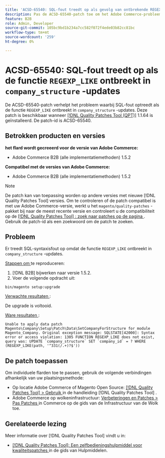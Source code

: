 ```yaml
---
title: 'ACSD-65540: SQL-fout treedt op als gevolg van ontbrekende REGEXP_LIKE-functie in bedrijf_structure-updates'
description: Pas de ACSD-65540-patch toe om het Adobe Commerce-probleem op te lossen waarbij SQL-fout optreedt als gevolg van ontbrekende REGEXP_LIKE-functie in bedrijf_structure-updates.
feature: B2B
role: Admin, Developer
source-git-commit: 105bc9bd1b234a7cc582f072f4ede03b82cc81bc
workflow-type: tm+mt
source-wordcount: '259'
ht-degree: 0%

---
```



# ACSD-65540: SQL-fout treedt op als de functie `REGEXP_LIKE` ontbreekt in `company_structure` -updates

De ACSD-65540-patch verhelpt het probleem waarbij SQL-fout optreedt als de functie `REGEXP_LIKE` ontbreekt in `company_structure` -updates. Deze patch is beschikbaar wanneer [[!DNL Quality Patches Tool (QPT)]](/help/tools/quality-patches-tool/quality-patches-tool-to-self-serve-quality-patches.md) 1.1.64 is geïnstalleerd. De patch-id is ACSD-65540.

## Betrokken producten en versies

**het flard wordt gecreeerd voor de versie van Adobe Commerce:**

* Adobe Commerce B2B (alle implementatiemethoden) 1.5.2

**Compatibel met de versies van Adobe Commerce:**

* Adobe Commerce B2B (alle implementatiemethoden) 1.5.2

>[!NOTE]
>
>De patch kan van toepassing worden op andere versies met nieuwe [!DNL Quality Patches Tool] versies. Om te controleren of de patch compatibel is met uw Adobe Commerce-versie, werkt u het `magento/quality-patches` -pakket bij naar de meest recente versie en controleert u de compatibiliteit op de [[!DNL Quality Patches Tool] : zoek naar patches op de pagina ](https://experienceleague.adobe.com/tools/commerce-quality-patches/index.html) . Gebruik de patch-id als een zoekwoord om de patch te zoeken.

## Probleem

Er treedt SQL-syntaxisfout op omdat de functie `REGEXP_LIKE` ontbreekt in `company_structure` -updates.

<u> Stappen om </u> te reproduceren:

1. [!DNL B2B] bijwerken naar versie 1.5.2.
1. Voer de volgende opdracht uit:

```
bin/magento setup:upgrade
```

<u> Verwachte resultaten </u>:

De upgrade is voltooid.

<u> Ware resultaten </u>:

```
Unable to apply data patch Magento\Company\Setup\Patch\Data\SetCompanyForStructure for module Magento_Company. Original exception message: SQLSTATE[42000]: Syntax error or access violation: 1305 FUNCTION REGEXP_LIKE does not exist, query was: UPDATE `company_structure` SET `company_id` = ? WHERE (REGEXP_LIKE(path, '^331(/.+)?$'))
```

## De patch toepassen

Om individuele flarden toe te passen, gebruik de volgende verbindingen afhankelijk van uw plaatsingsmethode:

* Op locatie Adobe Commerce of Magento Open Source: [[!DNL Quality Patches Tool] > Gebruik ](/help/tools/quality-patches-tool/usage.md) in de handleiding [!DNL Quality Patches Tool] .
* Adobe Commerce op wolkeninfrastructuur: [ Verbeteringen en Patches > Pas Patches ](https://experienceleague.adobe.com/docs/commerce-cloud-service/user-guide/develop/upgrade/apply-patches.html) in Commerce op de gids van de Infrastructuur van de Wolk toe.

## Gerelateerde lezing

Meer informatie over [!DNL Quality Patches Tool] vindt u in:

* [[!DNL Quality Patches Tool]: Een zelfbedieningshulpmiddel voor kwaliteitspatches ](/help/tools/quality-patches-tool/quality-patches-tool-to-self-serve-quality-patches.md) in de gids van Hulpmiddelen.
